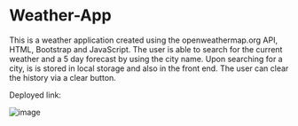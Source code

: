 # Weather-App

This is a weather application created using the openweathermap.org API, HTML, Bootstrap and JavaScript. 
The user is able to search for the current weather and a 5 day forecast by using the city name. Upon searching for a city,
is is stored in local storage and also in the front end. The user can clear the history via a clear button.

Deployed link: 

![image](https://user-images.githubusercontent.com/55624526/216772955-4dd2d8c8-b1c1-43cb-9a09-f47faf4eac58.png)

